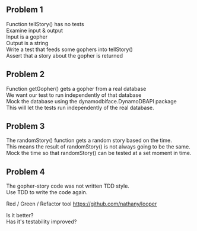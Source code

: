 
Problem 1  
-----------  
Function tellStory() has no tests  
Examine input & output  
Input is a gopher  
Output is a string  
Write a test that feeds some gophers into tellStory()  
Assert that a story about the gopher is returned  
  
Problem 2  
-----------  
Function getGopher() gets a gopher from a real database  
We want our test to run independently of that database  
Mock the database using the dynamodbiface.DynamoDBAPI package  
This will let the tests run independently of the real database.  
  
Problem 3  
-----------  
The randomStory() function gets a random story based on the time.  
This means the result of randomStory() is not always going to be the same.  
Mock the time so that randomStory() can be tested at a set moment in time.  
  
Problem 4  
-----------  
The gopher-story code was not written TDD style.  
Use TDD to write the code again.  

Red / Green / Refactor tool
https://github.com/nathany/looper

Is it better?  
Has it's testability improved?  
